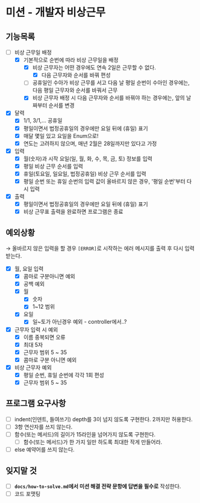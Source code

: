 # 미션 - 개발자 비상근무

## 기능목록

- [ ]  비상 근무일 배정
    - [x]  기본적으로 순번에 따라 비상 근무일을 배정
        - [x]  비상 근무자는 어떤 경우에도 연속 2일은 근무할 수 없다.
            - [x]  다음 근무자와 순서를 바꿔 편성
        - [ ]  공휴일인 수아가 비상 근무를 서고 다음 날 평일 순번이 수아인 경우에는, 다음 평일 근무자와 순서를 바꿔서 근무
        - [x]  비상 근무자 배정 시 다음 근무자와 순서를 바꿔야 하는 경우에는, 앞의 날짜부터 순서를 변경
- [x]  달력
    - [x]  1/1, 3/1,… 공휴일
    - [x]  평일이면서 법정공휴일의 경우에만 요일 뒤에 (휴일) 표기
    - [x]  매달 몇일 있고 요일을 Enum으로!
    - [x]  연도는 고려하지 않으며, 매년 2월은 28일까지만 있다고 가정
- [x]  입력
    - [x]  월(숫자)과 시작 요일(일, 월, 화, 수, 목, 금, 토) 정보를 입력
    - [x]  평일 비상 근무 순서를 입력
    - [x]  휴일(토요일, 일요일, 법정공휴일) 비상 근무 순서를 입력
    - [x]  평일 순번 또는 휴일 순번의 입력 값이 올바르지 않은 경우, '평일 순번'부터 다시 입력
- [x]  출력
    - [x]  평일이면서 법정공휴일의 경우에만 요일 뒤에 (휴일) 표기
    - [x]  비상 근무표 출력을 완료하면 프로그램은 종료

## 예외상황

→ 올바르지 않은 입력을 할 경우 `[ERROR]`로 시작하는 에러 메시지를 출력 후 다시 입력받는다.

- [x]  월, 요일 입력
    - [x]  콤마로 구분아니면 예외
    - [x]  공백 예외
    - [x]  월
        - [x]  숫자
        - [x]  1~12 범위
    - [x]  요일
        - [x]  일~토가 아닌경우 예외 - controller에서..?
- [x]  근무자 입력 시 예외
    - [x]  이름 중복되면 오류
    - [x]  최대 5자
    - [x]  근무자 범위 5 ~ 35
    - [x]  콤마로 구분 아니면 예외
- [x]  비상 근무자 예외
    - [x]  평일 순번, 휴일 순번에 각각 1회 편성
    - [x]  근무자 범위 5 ~ 35

## 프로그램 요구사항

- [ ]  indent(인덴트, 들여쓰기) depth를 3이 넘지 않도록 구현한다. 2까지만 허용한다.
- [ ]  3항 연산자를 쓰지 않는다.
- [ ]  함수(또는 메서드)의 길이가 15라인을 넘어가지 않도록 구현한다.
    - [ ]  함수(또는 메서드)가 한 가지 일만 하도록 최대한 작게 만들어라.
- [ ]  else 예약어를 쓰지 않는다.

## 잊지말 것
- [ ]  **`docs/how-to-solve.md`에서 미션 해결 전략 문항에 답변을 필수로** 작성한다.
- [ ]  코드 포맷팅